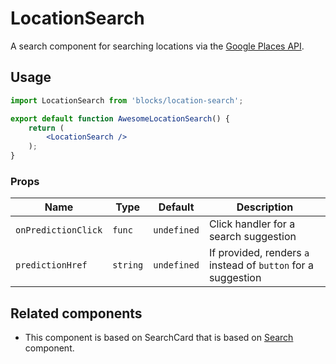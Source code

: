 LocationSearch
===

A search component for searching locations via the [Google Places API](https://cloud.google.com/maps-platform/places/).

## Usage

```jsx
import LocationSearch from 'blocks/location-search';

export default function AwesomeLocationSearch() {
	return (
		<LocationSearch />
	);
}
```

### Props

Name | Type | Default | Description
--- | --- | --- | ---
`onPredictionClick` | `func` | `undefined` | Click handler for a search suggestion
`predictionHref` | `string` | `undefined` | If provided, renders `a` instead of `button` for a suggestion

## Related components

* This component is based on SearchCard that is based on [Search](../design/search) component.
